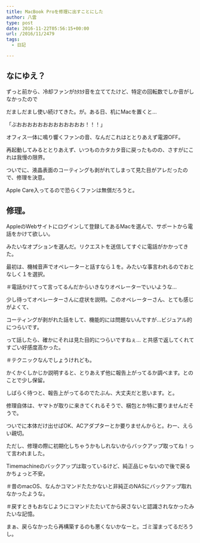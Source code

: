 ```yaml
---
title: MacBook Proを修理に出すことにした
author: 八雲
type: post
date: 2016-11-22T05:56:15+00:00
url: /2016/11/2479
tags:
  - 日記

---
```

## なにゆえ？

ずっと前から、冷却ファンがｶﾀｶﾀ音を立ててたけど、特定の回転数でしか音がしなかったので
  
だましだまし使い続けてきた。が。ある日、机にMacを置くと…

「ぶおおおおおおおおおおおおお！！！」

オフィス一体に鳴り響くファンの音、なんだこれはととりあえず電源OFF。
  
再起動してみるととりあえず、いつものカタカタ音に戻ったものの、さすがにこれは我慢の限界。
  
ついでに、液晶表面のコーティングも剥がれてしまって見た目がアレだったので、修理を決意。
  
Apple Care入ってるので恐らくファンは無償だろうと。

## 修理。

AppleのWebサイトにログインして登録してあるMacを選んで、サポートから電話をかけて欲しい。
  
みたいなオプションを選んだ。リクエストを送信してすぐに電話がかかってきた。
  
最初は、機械音声でオペレーターと話すなら１を。みたいな事言われるのでおとなしく１を選択。
  
＃電話かけてって言ってるんだからいきなりオペレーターでいいような…

少し待ってオペレーターさんに症状を説明。このオペレーターさん、とても感じがよくて、
  
コーティングが剥がれた話をして、機能的には問題ないんですが…ビジュアル的につらいです。
  
って話したら、確かにそれは見た目的につらいですねぇ… と共感で返してくれてすごい好感度高かった。
  
＃テクニックなんでしょうけれども。

かくかくしかじか説明すると、とりあえず他に報告上がってるか調べます。とのことで少し保留。
  
しばらく待つと、報告上がってるのでたぶん、大丈夫だと思います。と。

修理自体は、ヤマトが取りに来きてくれるそうで、梱包とか特に要りませんだそうで。
  
ついでに本体だけ出せばOK、ACアダプターとか要りませんからと。わー、えらい親切。

ただし、修理の際に初期化しちゃうかもしれないからバックアップ取ってね！って言われました。
  
Timemachineのバックアップは取っているけど、純正品じゃないので後で戻るかちょっと不安。
  
＃昔のmacOS、なんかコマンドたたかないと非純正のNASにバックアップ取れなかったような。
  
＃戻すときもおなじようにコマンドたたいてから戻さないと認識されなかったみたいな記憶。

まぁ、戻らなかったら再構築するのも悪くないかなーと。ゴミ溜まってるだろうし。
